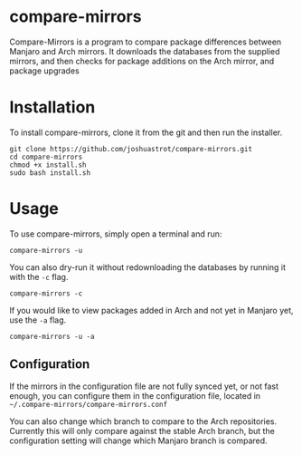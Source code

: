 # compare-mirrors

Compare-Mirrors is a program to compare package differences between Manjaro and Arch mirrors. It downloads the databases from the supplied mirrors, and then checks for package additions on the Arch mirror, and package upgrades


# Installation

To install compare-mirrors, clone it from the git and then run the installer. 
```
git clone https://github.com/joshuastrot/compare-mirrors.git
cd compare-mirrors
chmod +x install.sh
sudo bash install.sh
```


# Usage

To use compare-mirrors, simply open a terminal and run:
```
compare-mirrors -u
```
You can also dry-run it without redownloading the databases by running it with the `-c` flag.
```
compare-mirrors -c
```
If you would like to view packages added in Arch and not yet in Manjaro yet, use the `-a` flag.
```
compare-mirrors -u -a
```

## Configuration

If the mirrors in the configuration file are not fully synced yet, or not fast enough, you can configure them in the configuration file, located in `~/.compare-mirrors/compare-mirrors.conf`

You can also change which branch to compare to the Arch repositories. Currently this will only compare against the stable Arch branch, but the configuration setting will change which Manjaro branch is compared. 
